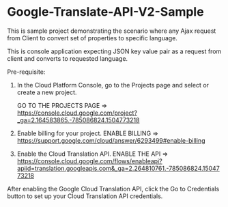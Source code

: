 # Google-Translate-API-V2-Sample
This is sample project demonstrating the scenario where any Ajax request from Client to convert set of properties to specific language.

This is console application expecting JSON key value pair as a request from client and converts to requested language. 

Pre-requisite:

1. In the Cloud Platform Console, go to the Projects page and select or create a new project.

   GO TO THE PROJECTS PAGE => https://console.cloud.google.com/project?_ga=2.164583865.-785086824.1504773218

2. Enable billing for your project.
  ENABLE BILLING => https://support.google.com/cloud/answer/6293499#enable-billing

3. Enable the Cloud Translation API.
   ENABLE THE API => https://console.cloud.google.com/flows/enableapi?apiid=translation.googleapis.com&_ga=2.264810761.-785086824.1504773218

After enabling the Google Cloud Translation API, click the Go to Credentials button to set up your Cloud Translation API credentials.
